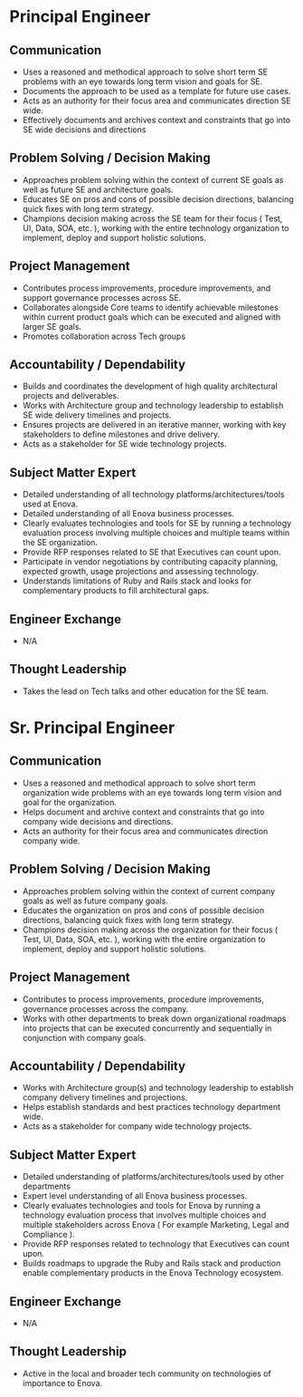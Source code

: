 # Principal Engineer
## Communication 
* Uses a reasoned and methodical approach to solve short term SE problems with an eye towards long term vision and goals for SE.
* Documents the approach to be used as a template for future use cases.
* Acts as an authority for their focus area and communicates direction SE wide.
* Effectively documents and archives context and constraints that go into SE wide decisions and directions

## Problem Solving / Decision Making    
* Approaches problem solving within the context of current SE goals as well as future SE and architecture goals.
* Educates SE on pros and cons of possible decision directions, balancing quick fixes with long term strategy.
* Champions decision making across the SE team for their focus ( Test, UI, Data, SOA, etc. ), working with the entire technology organization to implement, deploy and support holistic solutions.

## Project Management    
* Contributes process improvements, procedure improvements, and support governance processes across SE.
* Collaborates alongside Core teams to identify achievable milestones within current product goals which can be executed and aligned with larger SE goals.
* Promotes collaboration across Tech groups

## Accountability / Dependability
* Builds and coordinates the development of high quality architectural projects and deliverables.
* Works with Architecture group and technology leadership to establish SE wide delivery timelines and projects.
* Ensures projects are delivered in an iterative manner, working with key stakeholders to define milestones and drive delivery.
* Acts as a stakeholder for SE wide technology projects.


## Subject Matter Expert
* Detailed understanding of all technology platforms/architectures/tools used at Enova.
* Detailed understanding of all Enova business processes.
* Clearly evaluates technologies and tools for SE  by running a technology evaluation process involving multiple choices and multiple teams within the SE organization.
* Provide RFP responses related to SE that Executives can count upon.
* Participate in vendor negotiations by contributing capacity planning, expected growth, usage projections and assessing technology.
* Understands limitations of Ruby and Rails stack and looks for complementary products to fill architectural gaps.

## Engineer Exchange
* N/A

## Thought Leadership
* Takes the lead on Tech talks and other education for the SE team.


# Sr. Principal Engineer
## Communication 
* Uses a reasoned and methodical approach to solve short term organization wide problems with an eye towards long term vision and goal for the organization.
* Helps document and archive context and constraints that go into company wide decisions and directions.
* Acts an authority for their focus area and communicates direction company wide.

## Problem Solving / Decision Making    
* Approaches problem solving within the context of current company goals as well as future company  goals.
* Educates the organization on pros and cons of possible decision directions, balancing quick fixes with long term strategy.
* Champions decision making across the organization for their focus ( Test, UI, Data, SOA, etc. ), working with the entire organization to implement, deploy and support holistic solutions.

## Project Management    
* Contributes to process improvements, procedure improvements, governance processes across the company.
* Works with other departments  to break down organizational roadmaps into projects that can be executed concurrently and sequentially in conjunction with company goals.

## Accountability / Dependability
* Works with Architecture group(s) and technology leadership to establish company delivery timelines and projections.
* Helps establish standards and best practices technology department wide.
* Acts as a stakeholder for company wide technology projects.

## Subject Matter Expert
* Detailed understanding of platforms/architectures/tools used by other departments
* Expert level understanding of all Enova business processes.
* Clearly evaluates technologies and tools for Enova by running a technology evaluation process that involves multiple choices and multiple stakeholders across Enova ( For example Marketing, Legal and Compliance ).
* Provide RFP responses related to technology that Executives can count upon.
* Builds roadmaps to upgrade the Ruby and Rails stack and production enable complementary products in the Enova Technology ecosystem.

## Engineer Exchange 
* N/A

## Thought Leadership
* Active in the local and broader tech community on technologies of importance to Enova.
